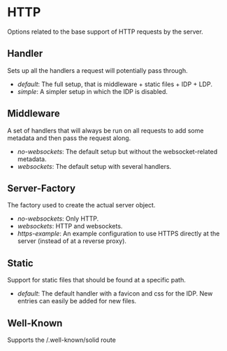 # HTTP
Options related to the base support of HTTP requests by the server.

## Handler
Sets up all the handlers a request will potentially pass through.
* *default*: The full setup, that is middleware + static files + IDP + LDP.
* *simple*: A simpler setup in which the IDP is disabled.

## Middleware
A set of handlers that will always be run on all requests to add some metadata
and then pass the request along.
* *no-websockets*: The default setup but without the websocket-related metadata.
* *websockets*: The default setup with several handlers.

## Server-Factory
The factory used to create the actual server object.
* *no-websockets*: Only HTTP.
* *websockets*: HTTP and websockets.
* *https-example*: An example configuration to use HTTPS directly at the server (instead of at a reverse proxy).

## Static
Support for static files that should be found at a specific path.
* *default*: The default handler with a favicon and css for the IDP.
  New entries can easily be added for new files.

## Well-Known
Supports the /.well-known/solid route
